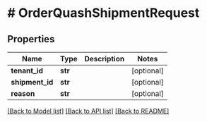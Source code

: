 # # OrderQuashShipmentRequest


## Properties 


Name | Type | Description | Notes
------------ | ------------- | ------------- | -------------
**tenant_id**| **str** |   | [optional]
**shipment_id**| **str** |   | [optional]
**reason**| **str** |   | [optional]


[[Back to Model list]](../../README.md#models) [[Back to API list]](../../README.md#endpoints) [[Back to README]](../../README.md)

